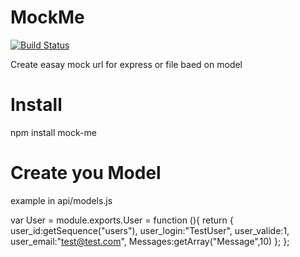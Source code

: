 MockMe
========
[![Build Status](https://travis-ci.org/Iragne/MockMe.png?branch=master)](https://travis-ci.org/Iragne/MockMe)

Create easay mock url for express or file baed on model


Install
=======
npm install mock-me

Create you Model
================
example in api/models.js


var User = module.exports.User = function (){
	return {
		user_id:getSequence("users"),
		user_login:"TestUser",
		user_valide:1,
		user_email:"test@test.com",
		Messages:getArray("Message",10)
	};
};

